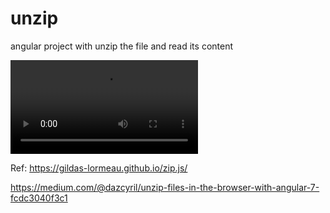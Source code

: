 # unzip
angular project with unzip the file and read its content


![Demo Upload](./Demo_Unzip.webm)

Ref: https://gildas-lormeau.github.io/zip.js/

https://medium.com/@dazcyril/unzip-files-in-the-browser-with-angular-7-fcdc3040f3c1
